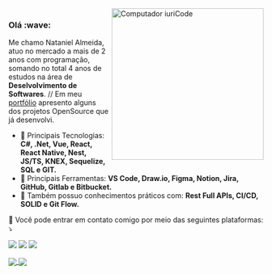 <img src="https://raw.githubusercontent.com/MicaelliMedeiros/micaellimedeiros/master/image/computer-illustration.png" min-width="300px" max-width="300px" width="300px" align="right" alt="Computador iuriCode">

<h3>Olá :wave:</h3> 

<p align="left"> 
  Me chamo Nataniel Almeida, atuo no mercado a mais de 2 anos com programação, somando no total 4 anos de estudos na área de <strong>Deselvolvimento de Softwares</strong>.
  // Em meu <a target="_blank" href="https://natanaeldeveloper.vercel.app/">portfólio</a> apresento alguns dos projetos OpenSource que já desenvolvi.
</p>

- 🦄 Principais Tecnologias: <strong>C#, .Net, Vue, React, React Native, Nest, JS/TS, KNEX, Sequelize, SQL e GIT.</strong>
- 💼 Principais Ferramentas: <strong>VS Code, Draw.io, Figma, Notion, Jira, GitHub, Gitlab e Bitbucket.</strong>
- 🚀 Também possuo conhecimentos práticos com: <strong>Rest Full APIs, CI/CD, SOLID e Git Flow.</strong>

<p align="left">
  💌 Você pode entrar em contato comigo por meio das seguintes plataformas: ⤵️
</p>

<p align="left">
  <a href="mailto:natanalmeida222222@gmail.com" alt="Gmail">
  <img src="https://img.shields.io/badge/-Gmail-FF0000?style=flat-square&labelColor=FF0000&logo=gmail&logoColor=white&link=EMAIL" /></a>

  <a href="https://www.linkedin.com/in/nataniel-almeida-a19114194/" alt="Linkedin">
  <img src="https://img.shields.io/badge/-Linkedin-0e76a8?style=flat-square&logo=Linkedin&logoColor=white&link=LINKEDIN" /></a>

  <a href="https://www.instagram.com/nataniel_almeidaaaa" alt="Instagram">
  <img src="https://img.shields.io/badge/-Instagram-DF0174?style=flat-square&labelColor=DF0174&logo=instagram&logoColor=white&link=INSTAGRAM"/></a>
</p>  


<a href="https://github.com/anuraghazra/github-readme-stats">
  <img align="center" src="https://github-readme-stats.vercel.app/api?username=natanielalemida&count_private=true&show_icons=true&include_all_commits=true&hide_border=true&hide_title=true" />
</a>
<a href="https://github.com/anuraghazra/github-readme-stats">
  <img align="center" src="https://github-readme-stats.vercel.app/api/top-langs/?username=natanielalemida&langs_count=3&hide_title=true&hide_border=true" />
</a>
